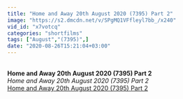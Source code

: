 ```yaml
---
title: "Home and Away 20th August 2020 (7395) Part 2"
image: "https://s2.dmcdn.net/v/SPgMQ1VFfleyl7bb_/x240"
vid_id: "x7votcq"
categories: "shortfilms"
tags: ["August","(7395)",]
date: "2020-08-26T15:21:04+03:00"
---
```

<br><b>Home and Away 20th August 2020 (7395) Part 2</b><br> <i>Home and Away 20th August 2020 (7395) Part 2</i><br> <u>Home and Away 20th August 2020 (7395) Part 2</u>
